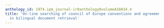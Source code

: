 ```yaml
---
anthology_id: 1974.ipm_journal-ir0anthology0volumeA10A34.4
title: 'On-line searching of council of Europe conventions and agreements: A study
  in bilingual document retrieval'
---
```

